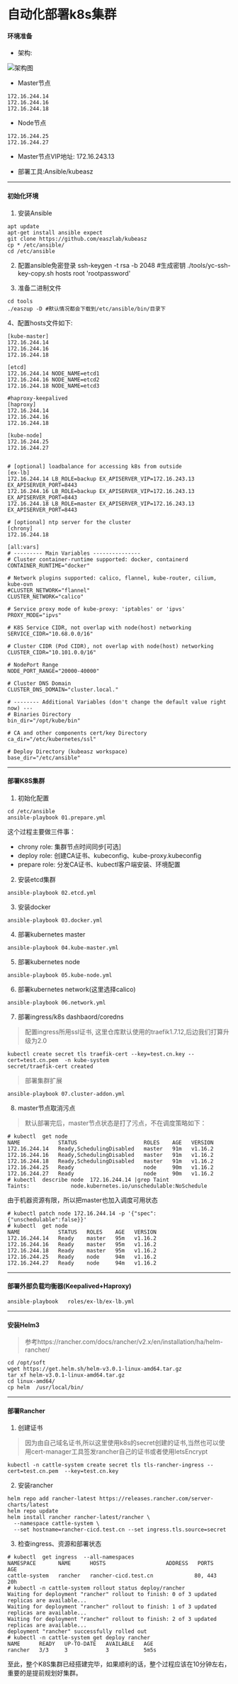 # 自动化部署k8s集群


#### 环境准备

* 架构:

![架构图](https://github.com/easzlab/kubeasz/blob/master/pics/ha-2x.gif)

* Master节点
```
172.16.244.14
172.16.244.16
172.16.244.18
```
* Node节点
```
172.16.244.25
172.16.244.27
```

* Master节点VIP地址: 172.16.243.13

* 部署工具:Ansible/kubeasz


---

#### 初始化环境

1. 安装Ansible
```
apt update
apt-get install ansible expect
git clone https://github.com/easzlab/kubeasz
cp * /etc/ansible/
cd /etc/ansible
```
2. 配置ansible免密登录
ssh-keygen -t rsa -b 2048 #生成密钥
./tools/yc-ssh-key-copy.sh  hosts root 'rootpassword'

3. 准备二进制文件
```
cd tools
./easzup -D #默认情况都会下载到/etc/ansible/bin/目录下
```

4、配置hosts文件如下:
```
[kube-master]
172.16.244.14
172.16.244.16
172.16.244.18

[etcd]
172.16.244.14 NODE_NAME=etcd1
172.16.244.16 NODE_NAME=etcd2
172.16.244.18 NODE_NAME=etcd3

#haproxy-keepalived
[haproxy]
172.16.244.14
172.16.244.16
172.16.244.18

[kube-node]
172.16.244.25
172.16.244.27


# [optional] loadbalance for accessing k8s from outside
[ex-lb]
172.16.244.14 LB_ROLE=backup EX_APISERVER_VIP=172.16.243.13 EX_APISERVER_PORT=8443
172.16.244.16 LB_ROLE=backup EX_APISERVER_VIP=172.16.243.13 EX_APISERVER_PORT=8443
172.16.244.18 LB_ROLE=master EX_APISERVER_VIP=172.16.243.13 EX_APISERVER_PORT=8443

# [optional] ntp server for the cluster
[chrony]
172.16.244.18

[all:vars]
# --------- Main Variables ---------------
# Cluster container-runtime supported: docker, containerd
CONTAINER_RUNTIME="docker"

# Network plugins supported: calico, flannel, kube-router, cilium, kube-ovn
#CLUSTER_NETWORK="flannel"
CLUSTER_NETWORK="calico"

# Service proxy mode of kube-proxy: 'iptables' or 'ipvs'
PROXY_MODE="ipvs"

# K8S Service CIDR, not overlap with node(host) networking
SERVICE_CIDR="10.68.0.0/16"

# Cluster CIDR (Pod CIDR), not overlap with node(host) networking
CLUSTER_CIDR="10.101.0.0/16"

# NodePort Range
NODE_PORT_RANGE="20000-40000"

# Cluster DNS Domain
CLUSTER_DNS_DOMAIN="cluster.local."

# -------- Additional Variables (don't change the default value right now) ---
# Binaries Directory
bin_dir="/opt/kube/bin"

# CA and other components cert/key Directory
ca_dir="/etc/kubernetes/ssl"

# Deploy Directory (kubeasz workspace)
base_dir="/etc/ansible"
```

---

#### 部署K8S集群

1. 初始化配置

```
cd /etc/ansible
ansible-playbook 01.prepare.yml
```
这个过程主要做三件事：
-  chrony role: 集群节点时间同步[可选]
-  deploy role: 创建CA证书、kubeconfig、kube-proxy.kubeconfig
-  prepare role: 分发CA证书、kubectl客户端安装、环境配置

2. 安装etcd集群
```
ansible-playbook 02.etcd.yml
```

3. 安装docker
```
ansible-playbook 03.docker.yml
```

4. 部署kubernetes master
```
ansible-playbook 04.kube-master.yml
```

5. 部署kubernetes node
```
ansible-playbook 05.kube-node.yml
```

6. 部署kubernetes network(这里选择calico)
```
ansible-playbook 06.network.yml
```

7. 部署ingress/k8s dashbaord/coredns

> 配置ingress所用ssl证书, 这里仓库默认使用的traefik1.7.12,后边我们打算升级为2.0
```
kubectl create secret tls traefik-cert --key=test.cn.key --cert=test.cn.pem  -n kube-system
secret/traefik-cert created  
```
> 部署集群扩展
```
ansible-playbook 07.cluster-addon.yml
```

8. master节点取消污点
> 默认部署完后，master节点状态是打了污点，不在调度策略如下：
```
# kubectl  get node
NAME            STATUS                     ROLES    AGE   VERSION
172.16.244.14   Ready,SchedulingDisabled   master   91m   v1.16.2
172.16.244.16   Ready,SchedulingDisabled   master   91m   v1.16.2
172.16.244.18   Ready,SchedulingDisabled   master   91m   v1.16.2
172.16.244.25   Ready                      node     90m   v1.16.2
172.16.244.27   Ready                      node     90m   v1.16.2
# kubectl  describe node  172.16.244.14 |grep Taint
Taints:             node.kubernetes.io/unschedulable:NoSchedule
```

由于机器资源有限，所以把master也加入调度可用状态
```
# kubectl patch node 172.16.244.14 -p '{"spec":{"unschedulable":false}}'
# kubectl  get node
NAME            STATUS   ROLES    AGE   VERSION
172.16.244.14   Ready    master   95m   v1.16.2
172.16.244.16   Ready    master   95m   v1.16.2
172.16.244.18   Ready    master   95m   v1.16.2
172.16.244.25   Ready    node     94m   v1.16.2
172.16.244.27   Ready    node     94m   v1.16.2
```

---

#### 部署外部负载均衡器(Keepalived+Haproxy)
```
ansible-playbook   roles/ex-lb/ex-lb.yml
```

---

#### 安装Helm3
> 参考https://rancher.com/docs/rancher/v2.x/en/installation/ha/helm-rancher/

```
cd /opt/soft
wget https://get.helm.sh/helm-v3.0.1-linux-amd64.tar.gz
tar xf helm-v3.0.1-linux-amd64.tar.gz
cd linux-amd64/
cp helm  /usr/local/bin/
```

---

#### 部署Rancher

1. 创建证书
> 因为由自己域名证书,所以这里使用k8s的secret创建的证书,当然也可以使用cert-manager工具签发rancher自己的证书或者使用letsEncrypt
```
kubectl -n cattle-system create secret tls tls-rancher-ingress --cert=test.cn.pem  --key=test.cn.key
```
2. 安装rancher
```
helm repo add rancher-latest https://releases.rancher.com/server-charts/latest
helm repo update
helm install rancher rancher-latest/rancher \
  --namespace cattle-system \
  --set hostname=rancher-cicd.test.cn --set ingress.tls.source=secret
```

3. 检查ingress、资源和部署状态
```
# kubectl  get ingress  --all-namespaces
NAMESPACE       NAME      HOSTS                   ADDRESS   PORTS     AGE
cattle-system   rancher   rancher-cicd.test.cn             80, 443   20h
# kubectl -n cattle-system rollout status deploy/rancher
Waiting for deployment "rancher" rollout to finish: 0 of 3 updated replicas are available...
Waiting for deployment "rancher" rollout to finish: 1 of 3 updated replicas are available...
Waiting for deployment "rancher" rollout to finish: 2 of 3 updated replicas are available...
deployment "rancher" successfully rolled out
# kubectl -n cattle-system get deploy rancher
NAME      READY   UP-TO-DATE   AVAILABLE   AGE
rancher   3/3     3            3           5m5s
```

至此，整个K8S集群已经搭建完毕，如果顺利的话，整个过程应该在10分钟左右，重要的是提前规划好集群。
